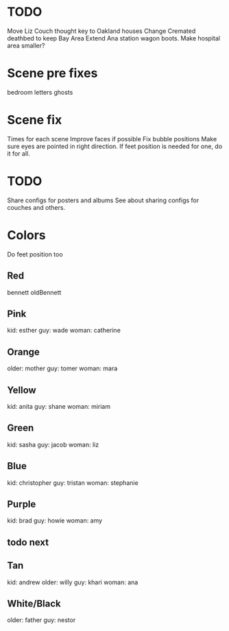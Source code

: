 # TODO
Move Liz Couch thought key to Oakland houses
Change Cremated deathbed to keep Bay Area
Extend Ana station wagon boots.
Make hospital area smaller?

# Scene pre fixes
bedroom letters
ghosts

# Scene fix
Times for each scene
Improve faces if possible
Fix bubble positions
Make sure eyes are pointed in right direction.
If feet position is needed for one, do it for all.

# TODO
Share configs for posters and albums
See about sharing configs for couches and others.

# Colors
Do feet position too

## Red
bennett
oldBennett

## Pink
kid: esther
guy: wade
woman: catherine

## Orange
older: mother
guy: tomer
woman: mara

## Yellow
kid: anita
guy: shane
woman: miriam

## Green
kid: sasha
guy: jacob
woman: liz

## Blue
kid: christopher
guy: tristan
woman: stephanie

## Purple
kid: brad
guy: howie
woman: amy

## todo next

## Tan
kid: andrew
older: willy
guy: khari
woman: ana

## White/Black
older: father
guy: nestor

